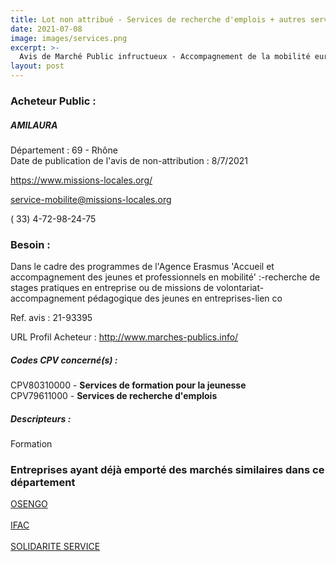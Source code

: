 ```yaml
---
title: Lot non attribué - Services de recherche d'emplois + autres services
date: 2021-07-08
image: images/services.png
excerpt: >-
  Avis de Marché Public infructueux - Accompagnement de la mobilité européenne des jeunes et des professionnels du réseau des Missions Locales
layout: post
---
```


### Acheteur Public :
##### AMILAURA
Département : 69 - Rhône<br/>
Date de publication de l'avis de non-attribution : 8/7/2021


https://www.missions-locales.org/

service-mobilite@missions-locales.org

( 33) 4-72-98-24-75
### Besoin :

Dans le cadre des programmes de l'Agence Erasmus 'Accueil et accompagnement des jeunes et professionnels en mobilité' :-recherche de stages pratiques en entreprise ou de missions de volontariat-accompagnement pédagogique des jeunes en entreprises-lien co

Ref. avis : 21-93395

URL Profil Acheteur : http://www.marches-publics.info/

##### Codes CPV concerné(s) :
CPV80310000 - **Services de formation pour la jeunesse** <br/>
CPV79611000 - **Services de recherche d'emplois** <br/>

##### Descripteurs :
Formation <br/>

### Entreprises ayant déjà emporté des marchés similaires dans ce département
<a href="/entreprise-546/siren-323961664">OSENGO</a><br/><br/>
<a href="/entreprise-548/siren-332737394">IFAC</a><br/><br/>
<a href="/entreprise-550/siren-348323775">SOLIDARITE SERVICE</a><br/><br/>
